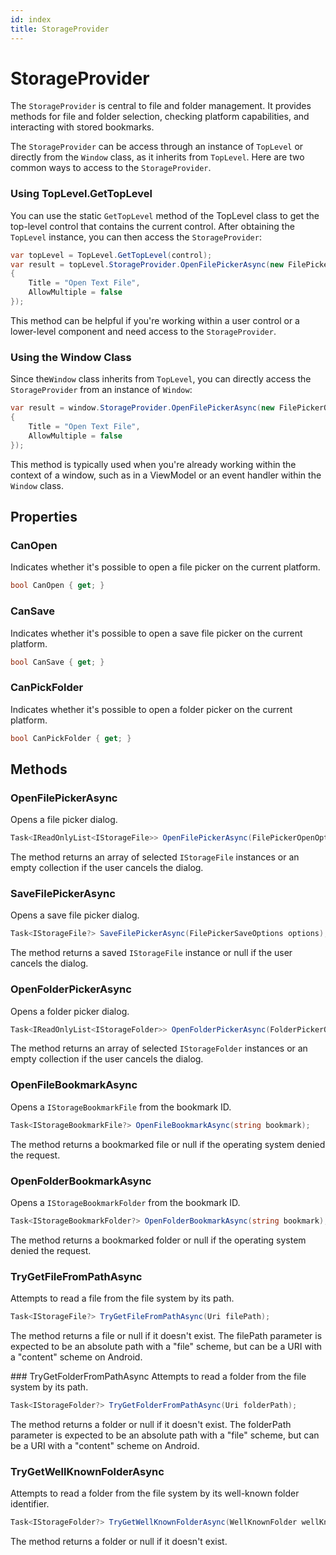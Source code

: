 ```yaml
---
id: index
title: StorageProvider
---
```


# StorageProvider

The `StorageProvider` is central to file and folder management. It provides methods for file and folder selection, checking platform capabilities, and interacting with stored bookmarks.

The `StorageProvider` can be access through an instance of `TopLevel` or directly from the `Window` class, as it inherits from `TopLevel`. Here are two common ways to access to the `StorageProvider`. 

### Using TopLevel.GetTopLevel
You can use the static `GetTopLevel` method of the TopLevel class to get the top-level control that contains the current control. After obtaining the `TopLevel` instance, you can then access the `StorageProvider`:

```cs
var topLevel = TopLevel.GetTopLevel(control);
var result = topLevel.StorageProvider.OpenFilePickerAsync(new FilePickerOpenOptions
{
    Title = "Open Text File",
    AllowMultiple = false
});
```
This method can be helpful if you're working within a user control or a lower-level component and need access to the `StorageProvider`.

### Using the Window Class

Since the`Window` class inherits from `TopLevel`, you can directly access the `StorageProvider` from an instance of `Window`:

```cs
var result = window.StorageProvider.OpenFilePickerAsync(new FilePickerOpenOptions
{
    Title = "Open Text File",
    AllowMultiple = false
});
```

This method is typically used when you're already working within the context of a window, such as in a ViewModel or an event handler within the `Window` class.


## Properties 

### CanOpen
Indicates whether it's possible to open a file picker on the current platform.

```cs
bool CanOpen { get; }
```

### CanSave
Indicates whether it's possible to open a save file picker on the current platform.

```cs
bool CanSave { get; }
```

### CanPickFolder
Indicates whether it's possible to open a folder picker on the current platform.

```cs
bool CanPickFolder { get; }
```

## Methods

### OpenFilePickerAsync
Opens a file picker dialog.

```cs
Task<IReadOnlyList<IStorageFile>> OpenFilePickerAsync(FilePickerOpenOptions options);
```
The method returns an array of selected `IStorageFile` instances or an empty collection if the user cancels the dialog.

### SaveFilePickerAsync
Opens a save file picker dialog.

```cs
Task<IStorageFile?> SaveFilePickerAsync(FilePickerSaveOptions options);
```
The method returns a saved `IStorageFile` instance or null if the user cancels the dialog.

### OpenFolderPickerAsync
Opens a folder picker dialog.

```cs
Task<IReadOnlyList<IStorageFolder>> OpenFolderPickerAsync(FolderPickerOpenOptions options);
```
The method returns an array of selected `IStorageFolder` instances or an empty collection if the user cancels the dialog.

### OpenFileBookmarkAsync
Opens a `IStorageBookmarkFile` from the bookmark ID.

```cs
Task<IStorageBookmarkFile?> OpenFileBookmarkAsync(string bookmark);
```
The method returns a bookmarked file or null if the operating system denied the request.

### OpenFolderBookmarkAsync
Opens a `IStorageBookmarkFolder` from the bookmark ID.

```cs
Task<IStorageBookmarkFolder?> OpenFolderBookmarkAsync(string bookmark);
```
The method returns a bookmarked folder or null if the operating system denied the request.

### TryGetFileFromPathAsync
Attempts to read a file from the file system by its path.

```cs
Task<IStorageFile?> TryGetFileFromPathAsync(Uri filePath);
```
The method returns a file or null if it doesn't exist. The filePath parameter is expected to be an absolute path with a "file" scheme, but can be a URI with a "content" scheme on Android.

### TryGetFolderFromPathAsync
Attempts to read a folder from the file system by its path.

```cs
Task<IStorageFolder?> TryGetFolderFromPathAsync(Uri folderPath);
```
The method returns a folder or null if it doesn't exist. The folderPath parameter is expected to be an absolute path with a "file" scheme, but can be a URI with a "content" scheme on Android.

### TryGetWellKnownFolderAsync
Attempts to read a folder from the file system by its well-known folder identifier.

```cs
Task<IStorageFolder?> TryGetWellKnownFolderAsync(WellKnownFolder wellKnownFolder);
```
The method returns a folder or null if it doesn't exist.